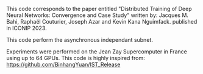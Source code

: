 This code corresponds to the paper entitled "Distributed Training of Deep Neural Networks: Convergence and Case Study" written by:
Jacques M. Bahi, Raphaël Couturier, Joseph Azar and Kevin Kana Nguimfack.
published in ICONIP 2023.

This code perform the asynchronous independant subnet.

Experiments were performed on the Jean Zay Supercomputer in France using up to 64 GPUs.
This code is highly inspired from: https://github.com/BinhangYuan/IST_Release


